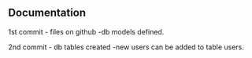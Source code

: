 ## Documentation

1st commit - files on github
       -db models defined.

2nd commit - db tables created
       -new users can be added to table users.